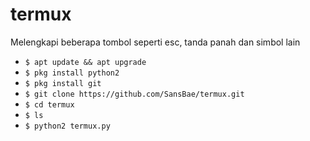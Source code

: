 # termux
Melengkapi beberapa tombol seperti esc, tanda panah dan simbol lain
<ul>
<li><code>$ apt update && apt upgrade</code></li>
<li><code>$ pkg install python2</code></li>
<li><code>$ pkg install git</code></li>
<li><code>$ git clone https://github.com/SansBae/termux.git</code></li>
<li><code>$ cd termux</code></li>
<li><code>$ ls</code></li>
<li><code>$ python2 termux.py</code></li>
</ul>
